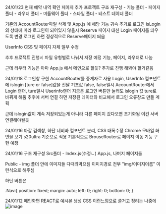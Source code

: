 24/01/23 
현재 예약 내역 확인 페이지 추가 
프로잭트 구조 재구성 
    - 기능 폴더
    - 페이지 폴더
    - 라우터 폴더
    - 미들웨어 폴더
    - 스타일 폴더 
    - 테스트 데이터 폴더 

기존의 AccountRouter파일 삭제 및 App.js 에 해당 기능 귀속 
추가로 로그인 isLogin의 상태에 따라 로그인이 되어있지 않을시 Reserve 페이지 대신 Login 페이지를 띄우도록 변경 
로그인 하면 정상적으로 Reserve페이지 띄움 

UserInfo CSS 및 페이지 자체 일부 수정 

추후 프로잭트 진행시 파일 유형별로 나눠서 저장 예정 
기능, 페이지, 라우터로 나눔 

근데 라우터 기능은 아마 App.js 에서 메인으로 할듯? 
추가로 진행 해봐야 할거같음

24/01/18
로그인창 구현 AccountRouter를 중계자로 사용 
Login, UserInfo 컴포넌트에 islogin [ture or false]값을 전달 
기초값 false, false일시 AccountRouter에서 Login 랜더, ture일시 Userinfo랜더
지금은 로그인 버튼만 눌러도 islogin 값 ture로 바뀌게 해둠 추후에 서버 연결 하면 
저장된 데이터와 비교해서 로그인 오류창도 만들 계획 

근데 islogin값이 계속 저장되있는게 아니라 다른 페이지 갔다오면 초기화됨 
이건 서버 연결해야될듯


24/01/16 마감 
검색창, 하단 네비바 컴포넌트 분리, CSS 대폭수정
Chrome 모바일 화면을 보기 s20ultra 기준으로 적용 
기본적으로 BrouseRouter로 페이지 이동 기능 구현 예정 




24/01/16
구조 재구성 
Src폴더 - Index.js(수정ㄴ) App.js, 나머지 페이지들 

Public - img 폴더 안에 이미지들 다때려박으셈 이미지경로 전부 "img/이미지이름" 이런식으로 해주셈

하단 버튼은 

.Navi{
    position: fixed;
    margin: auto;
    left: 0;
    right: 0;
    bottom: 0;
}







24/01/12 
메인화면 REACT로 예시본 생성 
CSS 이런느낌으로 쓸거고 정리는 나중에 
![image](https://github.com/Pankgo/CarWasher/assets/147930457/66fe45f8-6a94-4832-a084-550349e67fe3)
